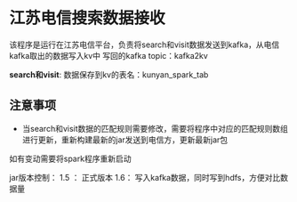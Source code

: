 # 江苏电信搜索数据接收
该程序是运行在江苏电信平台，负责将search和visit数据发送到kafka，从电信kafka取出的数据写入kv中
写回的kafka topic：kafka2kv

**search和visit**: 数据保存到kv的表名：kunyan_spark_tab

## 注意事项

* 当search和visit数据的匹配规则需要修改，需要将程序中对应的匹配规则数组进行更新，重新构建最新的jar发送到电信方，更新最新jar包

如有变动需要将spark程序重新启动

jar版本控制：
1.5 ： 正式版本
1.6： 写入kafka数据，同时写到hdfs，方便对比数据量